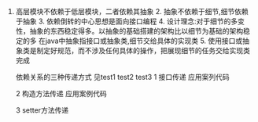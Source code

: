 1. 高层模块不依赖于低层模块，二者依赖其抽象
   2. 抽象不依赖于细节,细节依赖于抽象
   3. 依赖倒转的中心思想是面向接口编程
   4. 设计理念:对于细节的多变性，抽象的东西稳定得多。以抽象的基础搭建的架构比以细节为基础的架构稳定的多
   在java中抽象指接口或抽象类,细节交给具体的实现类
   5. 使用接口或抽象类是制定好规范，而不涉及任何具体的操作，把展现细节的任务交给实现类完成
   
   依赖关系的三种传递方式
   见test1 test2 test3
   1 接口传递
   应用案列代码
   
   2 构造方法传递
   应用案例代码
   
   3 setter方法传递
   